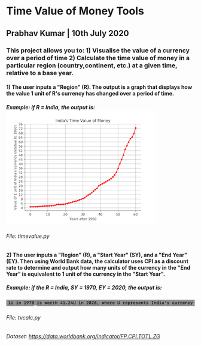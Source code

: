 # Time Value of Money Tools
## Prabhav Kumar | 10th July 2020

### This project allows you to: 1) Visualise the value of a currency over a period of time 2) Calculate the time value of money in a particular region (country,continent, etc.) at a given time, relative to a base year. 

#### 1) The user inputs a "Region" (R). The output is a graph that displays how the value 1 unit of R's currency has changed over a period of time.
##### Example: if R = India, the output is: ![India's currency value since 1960](example.png)
###### File: timevalue.py

#### 2) The user inputs a "Region" (R), a "Start Year" (SY), and a "End Year" (EY). Then using World Bank data, the calculator uses CPI as a discount rate to determine and output how many units of the currency in the "End Year" is equivalent to 1 unit of the currency in the "Start Year". 
##### Example: if the R = India, SY = 1970, EY = 2020, the output is: 
![India Time Value Calculator](example2.png)
###### File: tvcalc.py

###### Dataset: https://data.worldbank.org/indicator/FP.CPI.TOTL.ZG
